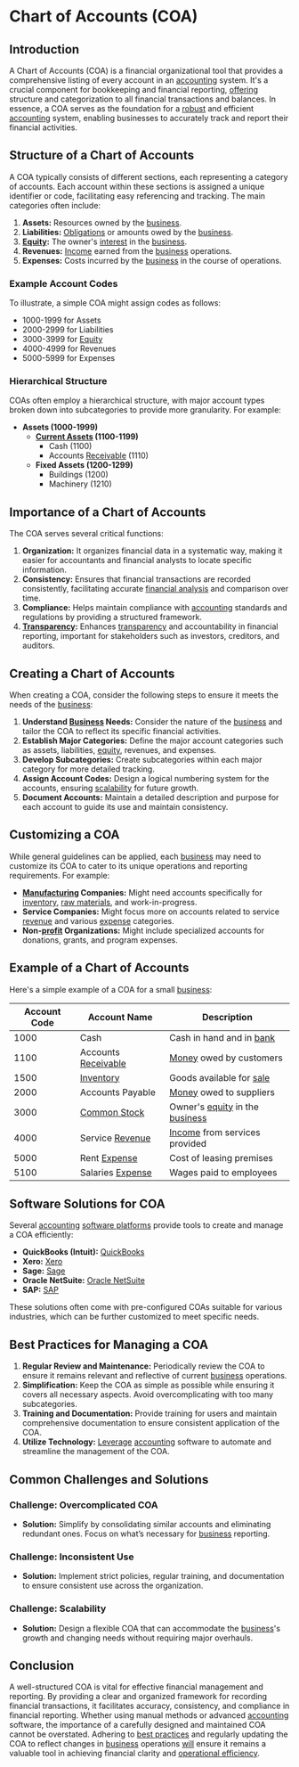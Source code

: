 # Chart of Accounts (COA)

## Introduction
A Chart of Accounts (COA) is a financial organizational tool that provides a comprehensive listing of every account in an [accounting](../a/accounting.md) system. It's a crucial component for bookkeeping and financial reporting, [offering](../o/offering.md) structure and categorization to all financial transactions and balances. In essence, a COA serves as the foundation for a [robust](../r/robust.md) and efficient [accounting](../a/accounting.md) system, enabling businesses to accurately track and report their financial activities.

## Structure of a Chart of Accounts
A COA typically consists of different sections, each representing a category of accounts. Each account within these sections is assigned a unique identifier or code, facilitating easy referencing and tracking. The main categories often include:

1. **Assets:** Resources owned by the [business](../b/business.md).
2. **Liabilities:** [Obligations](../o/obligation.md) or amounts owed by the [business](../b/business.md).
3. **[Equity](../e/equity.md):** The owner's [interest](../i/interest.md) in the [business](../b/business.md).
4. **Revenues:** [Income](../i/income.md) earned from the [business](../b/business.md) operations.
5. **Expenses:** Costs incurred by the [business](../b/business.md) in the course of operations.

### Example Account Codes
To illustrate, a simple COA might assign codes as follows:
- 1000-1999 for Assets
- 2000-2999 for Liabilities
- 3000-3999 for [Equity](../e/equity.md)
- 4000-4999 for Revenues
- 5000-5999 for Expenses

### Hierarchical Structure
COAs often employ a hierarchical structure, with major account types broken down into subcategories to provide more granularity. For example:
- **Assets (1000-1999)**
  - **[Current Assets](../c/current_assets.md) (1100-1199)**
    - Cash (1100)
    - Accounts [Receivable](../r/receivable.md) (1110)
  - **Fixed Assets (1200-1299)**
    - Buildings (1200)
    - Machinery (1210)

## Importance of a Chart of Accounts
The COA serves several critical functions:
1. **Organization:** It organizes financial data in a systematic way, making it easier for accountants and financial analysts to locate specific information.
2. **Consistency:** Ensures that financial transactions are recorded consistently, facilitating accurate [financial analysis](../f/financial_analysis.md) and comparison over time.
3. **Compliance:** Helps maintain compliance with [accounting](../a/accounting.md) standards and regulations by providing a structured framework.
4. **[Transparency](../t/transparency.md):** Enhances [transparency](../t/transparency.md) and accountability in financial reporting, important for stakeholders such as investors, creditors, and auditors.

## Creating a Chart of Accounts
When creating a COA, consider the following steps to ensure it meets the needs of the [business](../b/business.md):
1. **Understand [Business](../b/business.md) Needs:** Consider the nature of the [business](../b/business.md) and tailor the COA to reflect its specific financial activities.
2. **Establish Major Categories:** Define the major account categories such as assets, liabilities, [equity](../e/equity.md), revenues, and expenses.
3. **Develop Subcategories:** Create subcategories within each major category for more detailed tracking.
4. **Assign Account Codes:** Design a logical numbering system for the accounts, ensuring [scalability](../s/scalability.md) for future growth.
5. **Document Accounts:** Maintain a detailed description and purpose for each account to guide its use and maintain consistency.

## Customizing a COA
While general guidelines can be applied, each [business](../b/business.md) may need to customize its COA to cater to its unique operations and reporting requirements. For example:
- **[Manufacturing](../m/manufacturing.md) Companies:** Might need accounts specifically for [inventory](../i/inventory.md), [raw materials](../r/raw_materials.md), and work-in-progress.
- **Service Companies:** Might focus more on accounts related to service [revenue](../r/revenue.md) and various [expense](../e/expense.md) categories.
- **Non-[profit](../p/profit.md) Organizations:** Might include specialized accounts for donations, grants, and program expenses.

## Example of a Chart of Accounts
Here's a simple example of a COA for a small [business](../b/business.md):

| **Account Code** | **Account Name**       | **Description**                 |
|-----------------|----------------------|---------------------------------|
| 1000            | Cash                 | Cash in hand and in [bank](../b/bank.md)        |
| 1100            | Accounts [Receivable](../r/receivable.md)  | [Money](../m/money.md) owed by customers         |
| 1500            | [Inventory](../i/inventory.md)            | Goods available for [sale](../s/sale.md)        |
| 2000            | Accounts Payable     | [Money](../m/money.md) owed to suppliers         |
| 3000            | [Common Stock](../c/common_stock.md)         | Owner's [equity](../e/equity.md) in the [business](../b/business.md)  |
| 4000            | Service [Revenue](../r/revenue.md)      | [Income](../i/income.md) from services provided   |
| 5000            | Rent [Expense](../e/expense.md)         | Cost of leasing premises        |
| 5100            | Salaries [Expense](../e/expense.md)     | Wages paid to employees         |

## Software Solutions for COA
Several [accounting](../a/accounting.md) [software platforms](../s/software_platforms_for_trading.md) provide tools to create and manage a COA efficiently:
- **QuickBooks (Intuit):** [QuickBooks](https://quickbooks.intuit.com/)
- **Xero:** [Xero](https://www.xero.com/)
- **Sage:** [Sage](https://www.sage.com/)
- **Oracle NetSuite:** [Oracle NetSuite](https://www.netsuite.com/portal/home.shtml)
- **SAP:** [SAP](https://www.sap.com/)

These solutions often come with pre-configured COAs suitable for various industries, which can be further customized to meet specific needs.

## Best Practices for Managing a COA
1. **Regular Review and Maintenance:** Periodically review the COA to ensure it remains relevant and reflective of current [business](../b/business.md) operations.
2. **Simplification:** Keep the COA as simple as possible while ensuring it covers all necessary aspects. Avoid overcomplicating with too many subcategories.
3. **Training and Documentation:** Provide training for users and maintain comprehensive documentation to ensure consistent application of the COA.
4. **Utilize Technology:** [Leverage](../l/leverage.md) [accounting](../a/accounting.md) software to automate and streamline the management of the COA.

## Common Challenges and Solutions
### Challenge: Overcomplicated COA
- **Solution:** Simplify by consolidating similar accounts and eliminating redundant ones. Focus on what’s necessary for [business](../b/business.md) reporting.

### Challenge: Inconsistent Use
- **Solution:** Implement strict policies, regular training, and documentation to ensure consistent use across the organization.

### Challenge: Scalability
- **Solution:** Design a flexible COA that can accommodate the [business](../b/business.md)'s growth and changing needs without requiring major overhauls.

## Conclusion
A well-structured COA is vital for effective financial management and reporting. By providing a clear and organized framework for recording financial transactions, it facilitates accuracy, consistency, and compliance in financial reporting. Whether using manual methods or advanced [accounting](../a/accounting.md) software, the importance of a carefully designed and maintained COA cannot be overstated. Adhering to [best practices](../b/best_practices.md) and regularly updating the COA to reflect changes in [business](../b/business.md) operations [will](../w/will.md) ensure it remains a valuable tool in achieving financial clarity and [operational efficiency](../o/operational_efficiency_in_trading.md).